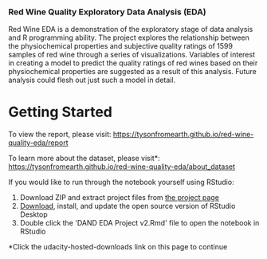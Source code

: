 ### Red Wine Quality Exploratory Data Analysis (EDA)
Red Wine EDA is a demonstration of the exploratory stage of data analysis and R programming ability. The project explores the relationship between the physiochemical properties and subjective quality ratings of 1599 samples of red wine through a series of visualizations. Variables of interest in creating a model to predict the quality ratings of red wines based on their physiochemical properties are suggested as a result of this analysis. Future analysis could flesh out just such a model in detail.

# Getting Started
To view the report, please visit: https://tysonfromearth.github.io/red-wine-quality-eda/report

To learn more about the dataset, please visit*: https://tysonfromearth.github.io/red-wine-quality-eda/about_dataset

If you would like to run through the notebook yourself using RStudio:
 1. Download ZIP and extract project files from [the project page](https://github.com/tysonfromearth/red-wine-quality-eda/tree/master)
 2. [Download](https://www.rstudio.com/products/rstudio/), install, and update the open source version of RStudio Desktop
 3. Double click the 'DAND EDA Project v2.Rmd' file to open the notebook in RStudio

*Click the udacity-hosted-downloads link on this page to continue
